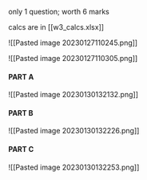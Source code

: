 only 1 question; worth 6 marks

calcs are in [[w3_calcs.xlsx]]

![[Pasted image 20230127110245.png]]

![[Pasted image 20230127110305.png]]

#### PART A

![[Pasted image 20230130132132.png]]

#### PART B

![[Pasted image 20230130132226.png]]

#### PART C

![[Pasted image 20230130132253.png]]





